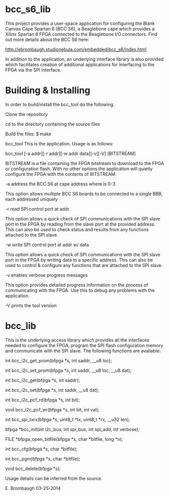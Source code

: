 bcc_s6_lib
==========

This project provides a user-space application for configuring the Blank Canvas Cape Spartan 6 (BCC S6), a Beaglebone cape which provides a Xilinx Spartan 6 FPGA connected to the Beaglebone I/O connectors. Find out more details about the BCC S6 here:

http://ebrombaugh.studionebula.com/embedded/bcc_s6/index.html

In addition to the application, an underlying interface library is also provided which facilitates creation of additional applications for interfacing to the FPGA via the SPI interface.

Building & Installing
=====================

In order to build/install the bcc_tool do the following.

Clone the repository

cd to the directory containing the source files

Build the files: $ make

bcc_tool
This is the application. Usage is as follows:

bcc_tool [-a addr][-r addr][-w addr data][-v][-V] [BITSTREAM]

BITSTREAM is a file containing the FPGA bitstream to download to the FPGA or configuration flash. With no other options the application will quietly configure the FPGA with the contents of BITSTREAM.

-a address the BCC S6 at cape address <addr> where <addr> is 0-3

This option allows multiple BCC S6 boards to be connected to a single BBB, each addressed uniquely

-r read SPI control port at addr

This option allows a quick check of SPI communications with the SPI slave port in the FPGA by reading from the slave port at the provided address. This can also be used to check status and results from any functions attached to the SPI slave.

-w write SPI control port at addr w/ data

This option allows a quick check of SPI communications with the SPI slave port in the FPGA by writing data to a specific address. This can also be used to control & configure any functions that are attached to the SPI slave.

-v enables verbose progress messages

This option provides detailed progress information on the process of communicating with the FPGA. Use this to debug any problems with the application.

-V prints the tool version

bcc_lib
=======

This is the underlying access library which provides all the interfaces needed to configure the FPGA, program the SPI flash configuration memory and communicate with the SPI slave. The following functions are available:

int bcc_i2c_get_prom(bfpga *s, int saddr, __u8 loc);

int bcc_i2c_set_prom(bfpga *s, int saddr, __u8 loc, __u8 dat);

int bcc_i2c_get(bfpga *s, int saddr);

int bcc_i2c_set(bfpga *s, int saddr, __u8 dat);

int bcc_i2c_pcf_rd(bfpga *s, int bit);

void bcc_i2c_pcf_wr(bfpga *s, int bit, int val);

int bcc_spi_txrx(bfpga *s, uint8_t *tx, uint8_t *rx, __u32 len);

bfpga *bcc_init(int i2c_bus, int spi_bus, int spi_add, int verbose);

FILE *bfpga_open_bitfile(bfpga *s, char *bitfile, long *n);

int bcc_cfg(bfpga *s, char *bitfile);

int bcc_pgm(bfpga *s, char *bitfile);

void bcc_delete(bfpga *s);

Usage details can be inferred from the source.

E. Brombaugh 03-25-2014